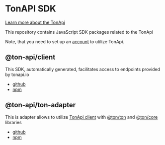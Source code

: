 # TonAPI SDK

[Learn more about the TonApi](https://tonapi.io)

This repository contains JavaScript SDK packages related to the TonApi

Note, that you need to set up an [account](https://tonconsole.com/) to utilize TonApi.

## @ton-api/client
This SDK, automatically generated, facilitates access to endpoints provided by tonapi.io

- [github](./packages/client)
- [npm](https://www.npmjs.com/package/@ton-api/client)


## @ton-api/ton-adapter
This is adapter allows to utilize [TonApi client](https://www.npmjs.com/package/@ton-api/client) with [@ton/ton](https://www.npmjs.com/package/@ton/ton) and [@ton/core](https://www.npmjs.com/package/@ton/core) libraries

- [github](./packages/ton-adapter)
- [npm](https://www.npmjs.com/package/@ton-api/ton-adapter)
